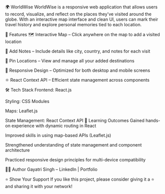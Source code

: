 🌍 WorldWise
WorldWise is a responsive web application that allows users to record, visualize, and reflect on the places they've visited around the globe. With an interactive map interface and clean UI, users can mark their travel history and explore personal memories tied to each location.

🚀 Features
🗺️ Interactive Map – Click anywhere on the map to add a visited location

📝 Add Notes – Include details like city, country, and notes for each visit

📍 Pin Locations – View and manage all your added destinations

📱 Responsive Design – Optimized for both desktop and mobile screens

⚛️ React Context API – Efficient state management across components

🛠️ Tech Stack
Frontend: React.js

Styling: CSS Modules

Maps: Leaflet.js

State Management: React Context API
🧠 Learning Outcomes
Gained hands-on experience with dynamic routing in React

Improved skills in using map-based APIs (Leaflet.js)

Strengthened understanding of state management and component architecture

Practiced responsive design principles for multi-device compatibility

👩‍💻 Author
Gayatri Singh – LinkedIn | Portfolio

⭐️ Show Your Support
If you like this project, please consider giving it a ⭐️ and sharing it with your network!
